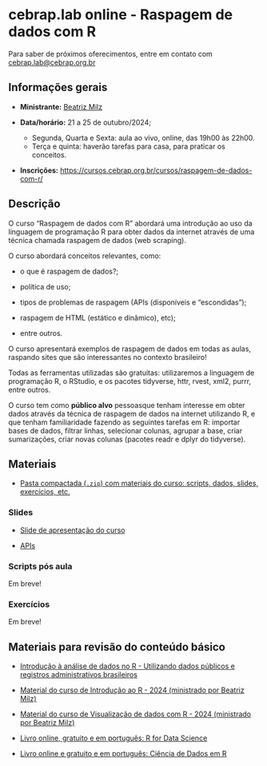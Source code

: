 
<!-- README.md is generated from README.Rmd. Please edit that file -->

# cebrap.lab online - Raspagem de dados com R

Para saber de próximos oferecimentos, entre em contato com
<cebrap.lab@cebrap.org.br>

## Informações gerais

- **Ministrante:** [Beatriz Milz](https://beamilz.com/about/)

- **Data/horário:** 21 a 25 de outubro/2024;

  - Segunda, Quarta e Sexta: aula ao vivo, online, das 19h00 às 22h00.
  - Terça e quinta: haverão tarefas para casa, para praticar os
    conceitos.

- **Inscrições:**
  <https://cursos.cebrap.org.br/cursos/raspagem-de-dados-com-r/>

## Descrição

O curso “Raspagem de dados com R” abordará uma introdução ao uso da
linguagem de programação R para obter dados da internet através de uma
técnica chamada raspagem de dados (web scraping).

O curso abordará conceitos relevantes, como:

- o que é raspagem de dados?;

- política de uso;

- tipos de problemas de raspagem (APIs (disponíveis e “escondidas”);

- raspagem de HTML (estático e dinâmico), etc);

- entre outros.

O curso apresentará exemplos de raspagem de dados em todas as aulas,
raspando sites que são interessantes no contexto brasileiro!

Todas as ferramentas utilizadas são gratuitas: utilizaremos a linguagem
de programação R, o RStudio, e os pacotes tidyverse, httr, rvest, xml2,
purrr, entre outros.

O curso tem como **público alvo** pessoasque tenham interesse em obter
dados através da técnica de raspagem de dados na internet utilizando R,
e que tenham familiaridade fazendo as seguintes tarefas em R: importar
bases de dados, filtrar linhas, selecionar colunas, agrupar a base,
criar sumarizações, criar novas colunas (pacotes readr e dplyr do
tidyverse).

## Materiais

- [Pasta compactada (`.zip`) com materiais do curso: scripts, dados,
  slides, exercícios,
  etc.](https://github.com/beatrizmilz/2024-10-cebrap-lab-web-scraping/archive/refs/heads/main.zip)

### Slides

- [Slide de apresentação do
  curso](https://beatrizmilz.github.io/2024-10-cebrap-lab-web-scraping/slides/introducao-ao-curso.html)

- [APIs](https://beatrizmilz.github.io/2024-10-cebrap-lab-web-scraping/slides/api.html)

### Scripts pós aula

Em breve!

### Exercícios

Em breve!

## Materiais para revisão do conteúdo básico

- [Introdução à análise de dados no R - Utilizando dados públicos e
  registros administrativos
  brasileiros](https://ipeadata-lab.github.io/curso_r_intro_202409/)

- [Material do curso de Introdução ao R - 2024 (ministrado por Beatriz
  Milz)](https://beatrizmilz.github.io/2024-08-cebrap-lab-intro-R/)

- [Material do curso de Visualização de dados com R - 2024 (ministrado
  por Beatriz
  Milz)](https://beatrizmilz.github.io/2024-09-cebrap-lab-viz/)

- [Livro online, gratuito e em português: R for Data
  Science](https://cienciadedatos.github.io/pt-r4ds/)

- [Livro online e gratuito e em português: Ciência de Dados em
  R](https://livro.curso-r.com/7-2-dplyr.html)
